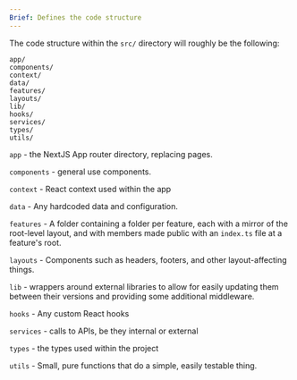 ```yaml
---
Brief: Defines the code structure
---
```

The code structure within the `src/` directory will roughly be the following:

```
app/
components/
context/
data/ 
features/
layouts/
lib/
hooks/
services/
types/
utils/
```

`app` - the NextJS App router directory, replacing pages.

`components` - general use components. 

`context` - React context used within the app

`data` - Any hardcoded data and configuration.

`features` - A folder containing a folder per feature, each with a mirror of the root-level layout, and with members made public with an `index.ts` file at a feature's root. 

`layouts` - Components such as headers, footers, and other layout-affecting things. 

`lib` - wrappers around external libraries to allow for easily updating them between their versions and providing some additional middleware. 

`hooks` - Any custom React hooks

`services` - calls to APIs, be they internal or external

`types` - the types used within the project

`utils` - Small, pure functions that do a simple, easily testable thing. 